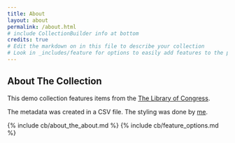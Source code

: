 ```yaml
---
title: About
layout: about
permalink: /about.html
# include CollectionBuilder info at bottom
credits: true
# Edit the markdown on in this file to describe your collection
# Look in _includes/feature for options to easily add features to the page
---
```





## About The Collection

This demo collection features items from the [The Library of Congress](https://www.loc.gov/free-to-use/).

The metadata was created in a CSV file. The styling was done by [me](https://edermansky.github.io/personal-site/index.html). 


{% include cb/about_the_about.md %}
{% include cb/feature_options.md %}
